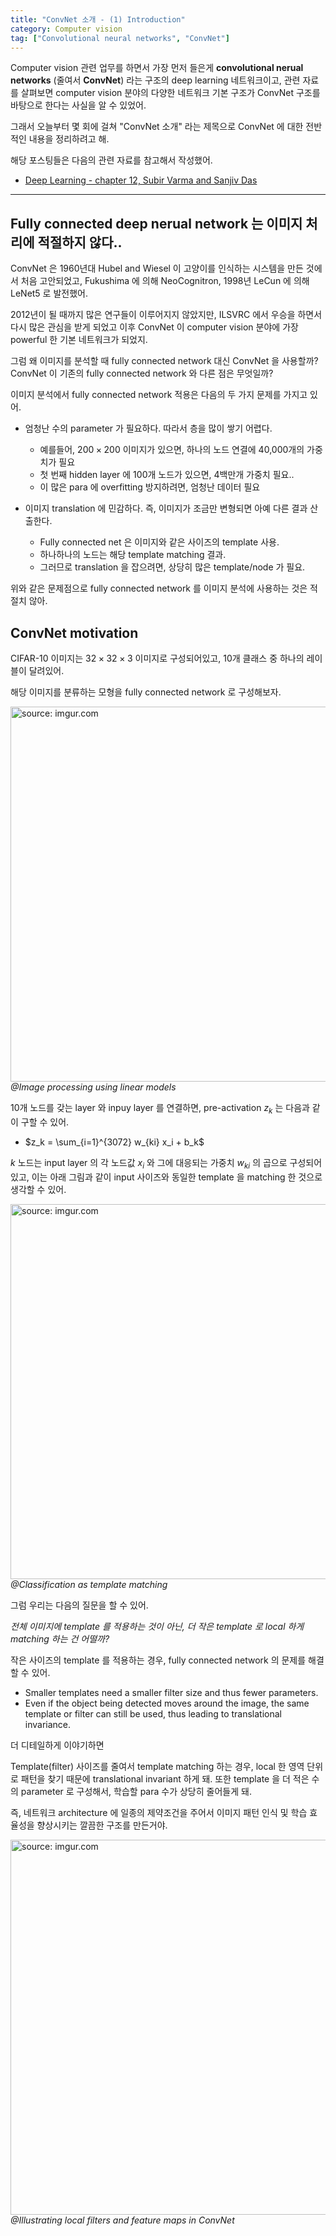 ```yaml
---
title: "ConvNet 소개 - (1) Introduction"
category: Computer vision
tag: ["Convolutional neural networks", "ConvNet"]
---
```


Computer vision 관련 업무를 하면서 가장 먼저 들은게 **convolutional nerual networks** (줄여서 **ConvNet**) 라는 구조의 deep learning 네트워크이고, 관련 자료를 살펴보면 computer vision 분야의 다양한 네트워크 기본 구조가 ConvNet 구조를 바탕으로 한다는 사실을 알 수 있었어.

그래서 오늘부터 몇 회에 걸쳐 "ConvNet 소개" 라는 제목으로 ConvNet 에 대한 전반적인 내용을 정리하려고 해.

해당 포스팅들은 다음의 관련 자료를 참고해서 작성했어.

 - [Deep Learning - chapter 12, Subir Varma and Sanjiv Das](https://srdas.github.io/DLBook/ConvNets.html)

--- 
## Fully connected deep nerual network 는 이미지 처리에 적절하지 않다..

ConvNet 은 1960년대 Hubel and Wiesel 이 고양이를 인식하는 시스템을 만든 것에서 처음 고안되었고, Fukushima 에 의해 NeoCognitron, 1998년 LeCun 에 의해 LeNet5 로 발전했어. 

2012년이 될 때까지 많은 연구들이 이루어지지 않았지만, ILSVRC 에서 우승을 하면서 다시 많은 관심을 받게 되었고 이후 ConvNet 이 computer vision 분야에 가장 powerful 한 기본 네트워크가 되었지.

그럼 왜 이미지를 분석할 때 fully connected network 대신 ConvNet 을 사용할까?
ConvNet 이 기존의 fully connected network 와 다른 점은 무엇일까?

이미지 분석에서 fully connected network 적용은 다음의 두 가지 문제를 가지고 있어.

 - 엄청난 수의 parameter 가 필요하다. 따라서 층을 많이 쌓기 어렵다.
   + 예를들어, $200\times 200$ 이미지가 있으면, 하나의 노드 연결에 40,000개의 가중치가 필요
   + 첫 번째 hidden layer 에 100개 노드가 있으면, 4백만개 가중치 필요..
   + 이 많은 para 에 overfitting 방지하려면, 엄청난 데이터 필요

 - 이미지 translation 에 민감하다. 즉, 이미지가 조금만 변형되면 아예 다른 결과 산출한다.
   + Fully connected net 은 이미지와 같은 사이즈의 template 사용.
   + 하나하나의 노드는 해당 template matching 결과.
   + 그러므로 translation 을 잡으려면, 상당히 많은 template/node 가 필요.

위와 같은 문제점으로 fully connected network 를 이미지 분석에 사용하는 것은 적절치 않아.

## ConvNet motivation

CIFAR-10 이미지는 $32\times 32 \times 3$ 이미지로 구성되어있고, 10개 클래스 중 하나의 레이블이 달려있어.

해당 이미지를 분류하는 모형을 fully connected network 로 구성해보자.

<a href="https://i.imgur.com/i0xfcGA"><img src="https://i.imgur.com/i0xfcGA.jpg" width="600px" title="source: imgur.com"/></a>
_@Image processing using linear models_

10개 노드를 갖는 layer 와 inpuy layer 를 연결하면, pre-activation $z_k$ 는 다음과 같이 구할 수 있어.

 - $z_k = \sum_{i=1}^{3072} w_{ki} x_i + b_k$

$k$ 노드는 input layer 의 각 노드값 $x_i$ 와 그에 대응되는 가중치 $w_{ki}$ 의 곱으로 구성되어있고, 이는 아래 그림과 같이 input 사이즈와 동일한 template 을 matching 한 것으로 생각할 수 있어.

<a href="https://i.imgur.com/Lm3A2m4"><img src="https://i.imgur.com/Lm3A2m4.jpg" width="600px" title="source: imgur.com"/></a>
_@Classification as template matching_

그럼 우리는 다음의 질문을 할 수 있어.

_전체 이미지에 template 를 적용하는 것이 아닌, 더 작은 template 로 local 하게 matching 하는 건 어떨까?_

작은 사이즈의 template 를 적용하는 경우, fully connected network 의 문제를 해결할 수 있어.

 - Smaller templates need a smaller filter size and thus fewer parameters.
 - Even if the object being detected moves around the image, the same template or filter can still be used, thus leading to translational invariance.

더 디테일하게 이야기하면

Template(filter) 사이즈를 줄여서 template matching 하는 경우, local 한 영역 단위로 패턴을 찾기 때문에 translational invariant 하게 돼.
또한 template 을 더 적은 수의 parameter 로 구성해서, 학습할 para 수가 상당히 줄어들게 돼.

즉, 네트워크 architecture 에 일종의 제약조건을 주어서 이미지 패턴 인식 및 학습 효율성을 향상시키는 깔끔한 구조를 만든거야.

<a href="https://i.imgur.com/f9LFYZ2"><img src="https://i.imgur.com/f9LFYZ2.jpg" width="600px" title="source: imgur.com"/></a>
_@Illustrating local filters and feature maps in ConvNet_

